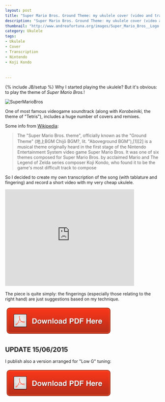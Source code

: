 ```yaml
---
layout: post
title: "Super Mario Bros. Ground Theme: my ukulele cover (video and transcription)"
description: "Super Mario Bros. Ground Theme: my ukulele cover (video and tab)"
thumbnail: "http://www.andreafortuna.org/images/Super_Mario_Bros__Logo.png"
category: Ukulele
tags: 
- Ukulele
- Cover
- Transcription
- Nintendo
- Koji Kondo


---
```

{% include JB/setup %}
Why I started playing the ukulele? But it's obvious: to play the theme of *Super Mario Bros.*!

![SuperMarioBros](http://www.andreafortuna.org/images/Super_Mario_Bros__Logo.png)
<!-- more -->

One of most famous videogame soundtrack  (along with *Korobeiniki*, the theme of "Tetris"), includes a huge number of covers and remixes.

Some info from [Wikipedia](http://en.wikipedia.org/wiki/Super_Mario_Bros._theme):

>The "Super Mario Bros. theme", officially known as the "Ground Theme" (地上BGM Chijō BGM?, lit. "Aboveground BGM"),[1][2] is a musical theme originally heard in the first stage of the Nintendo Entertainment System video game Super Mario Bros. It was one of six themes composed for Super Mario Bros. by acclaimed Mario and The Legend of Zelda series composer Koji Kondo, who found it to be the game's most difficult track to compose

So I decided to create my own transcription of the song (with tablature and fingering) and record a short video with my very cheap ukulele.

<iframe width="420" height="315" src="https://www.youtube.com/embed/eMZhDNBGWjY" frameborder="0" allowfullscreen></iframe>


The piece is quite simply: the fingerings (especially those relating to the right hand) are just suggestions based on my technique.

[![Download!](/images/Download-PDF-Button.png)](/files/SuperMarioBros.pdf)



UPDATE 15/06/2015
---

I publish also a version arranged for "Low G" tuning:

[![Download!](/images/Download-PDF-Button.png)](/ukulele/files/SuperMarioBrosLowG.pdf)
